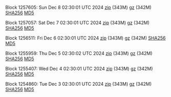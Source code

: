 Block 1257605: Sun Dec  8 02:30:01 UTC 2024 [zip](https://files.01coin.io/mainnet/2024-12-08/bootstrap.dat.zip) (343M) [gz](https://files.01coin.io/mainnet/2024-12-08/bootstrap.dat.tar.gz) (342M) [SHA256](https://files.01coin.io/mainnet/2024-12-08/sha256.txt) [MD5](https://files.01coin.io/mainnet/2024-12-08/md5.txt)

Block 1257057: Sat Dec  7 02:30:01 UTC 2024 [zip](https://files.01coin.io/mainnet/2024-12-07/bootstrap.dat.zip) (343M) [gz](https://files.01coin.io/mainnet/2024-12-07/bootstrap.dat.tar.gz) (342M) [SHA256](https://files.01coin.io/mainnet/2024-12-07/sha256.txt) [MD5](https://files.01coin.io/mainnet/2024-12-07/md5.txt)

Block 1256511: Fri Dec  6 02:30:01 UTC 2024 [zip](https://files.01coin.io/mainnet/2024-12-06/bootstrap.dat.zip) (343M) [gz](https://files.01coin.io/mainnet/2024-12-06/bootstrap.dat.tar.gz) (342M) [SHA256](https://files.01coin.io/mainnet/2024-12-06/sha256.txt) [MD5](https://files.01coin.io/mainnet/2024-12-06/md5.txt)

Block 1255959: Thu Dec  5 02:30:02 UTC 2024 [zip](https://files.01coin.io/mainnet/2024-12-05/bootstrap.dat.zip) (343M) [gz](https://files.01coin.io/mainnet/2024-12-05/bootstrap.dat.tar.gz) (342M) [SHA256](https://files.01coin.io/mainnet/2024-12-05/sha256.txt) [MD5](https://files.01coin.io/mainnet/2024-12-05/md5.txt)

Block 1255407: Wed Dec  4 02:30:01 UTC 2024 [zip](https://files.01coin.io/mainnet/2024-12-04/bootstrap.dat.zip) (343M) [gz](https://files.01coin.io/mainnet/2024-12-04/bootstrap.dat.tar.gz) (342M) [SHA256](https://files.01coin.io/mainnet/2024-12-04/sha256.txt) [MD5](https://files.01coin.io/mainnet/2024-12-04/md5.txt)

Block 1254860: Tue Dec  3 02:30:01 UTC 2024 [zip](https://files.01coin.io/mainnet/2024-12-03/bootstrap.dat.zip) (343M) [gz](https://files.01coin.io/mainnet/2024-12-03/bootstrap.dat.tar.gz) (342M) [SHA256](https://files.01coin.io/mainnet/2024-12-03/sha256.txt) [MD5](https://files.01coin.io/mainnet/2024-12-03/md5.txt)
